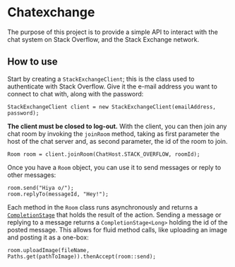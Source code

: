 # Chatexchange

The purpose of this project is to provide a simple API to interact with the chat system on Stack Overflow, and the Stack Exchange network.

## How to use

Start by creating a `StackExchangeClient`; this is the class used to authenticate with Stack Overflow. Give it the e-mail address you want to connect to chat with, along with the password:

    StackExchangeClient client = new StackExchangeClient(emailAddress, password);

**The client must be closed to log-out.** With the client, you can then join any chat room by invoking the `joinRoom` method, taking as first parameter the host of the chat server and, as second parameter, the id of the room to join.

    Room room = client.joinRoom(ChatHost.STACK_OVERFLOW, roomId);

Once you have a `Room` object, you can use it to send messages or reply to other messages:

    room.send("Hiya o/");
    room.replyTo(messageId, "Hey!");

Each method in the `Room` class runs asynchronously and returns a [`CompletionStage`](https://docs.oracle.com/javase/8/docs/api/java/util/concurrent/CompletionStage.html) that holds the result of the action. Sending a message or replying to a message returns a `CompletionStage<Long>` holding the id of the posted message. This allows for fluid method calls, like uploading an image and posting it as a one-box:

    room.uploadImage(fileName, Paths.get(pathToImage)).thenAccept(room::send);

